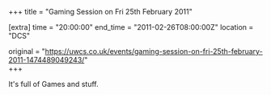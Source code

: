 +++
title = "Gaming Session on Fri 25th February 2011"

[extra]
time = "20:00:00"
end_time = "2011-02-26T08:00:00Z"
location = "DCS"

original = "https://uwcs.co.uk/events/gaming-session-on-fri-25th-february-2011-1474489049243/"    
+++

It's full of Games and stuff.


